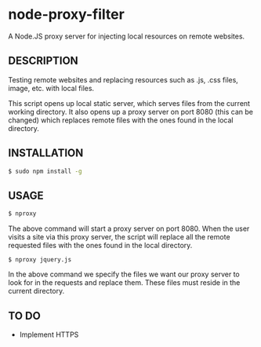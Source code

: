 # node-proxy-filter
A Node.JS proxy server for injecting local resources on remote websites. 

## DESCRIPTION

Testing remote websites and replacing resources such as .js, .css files,
image, etc. with local files.

This script opens up local static server, which serves files from the
current working directory. It also opens up a proxy server on port 8080
(this can be changed) which replaces remote files with the ones found 
in the local directory.

## INSTALLATION

```bash
$ sudo npm install -g
```

## USAGE

```bash
$ nproxy
```

The above command will start a proxy server on port 8080.
When the user visits a site via this proxy server, the script will replace
all the remote requested files with the ones found in the local directory.

```
$ nproxy jquery.js
```

In the above command we specify the files we want our proxy server 
to look for in the requests and replace them. These files must reside 
in the current directory.

## TO DO
* Implement HTTPS